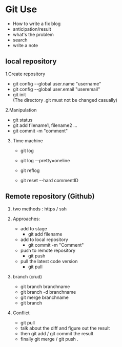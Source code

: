 # Git Use

- How to write a fix blog
- anticipation/result
- what's the problem
- search
- write a note

## local repository

1.Create repository
   - git config --global user.name "username"
   - git config --global user.email "useremail"
   - git init  
    (The directory .git must not be changed casually)

2.Manipulation  
   - git status
   - git add filename1, filename2 ...
   - git commit -m "comment"
   
3. Time machine
   - git log
   - git log --pretty=oneline
   - git reflog
    
   - git reset --hard commentID

## Remote repository (Github)

1. two methods : https / ssh

2. Approaches:
    - add to stage
        - git add filename
    - add to local repository
        - git commit -m "Comment"
    - push to remote repository
        - git push
    - pull the latest code version
        - git pull

3. branch (crud)
    - git branch branchname
    - git branch -d branchname
    - git merge branchname
    - git branch

4. Conflict
    - git pull
    - talk about the diff and figure out the result
    - then git add / git commit the result
    - finally git merge  / git push .